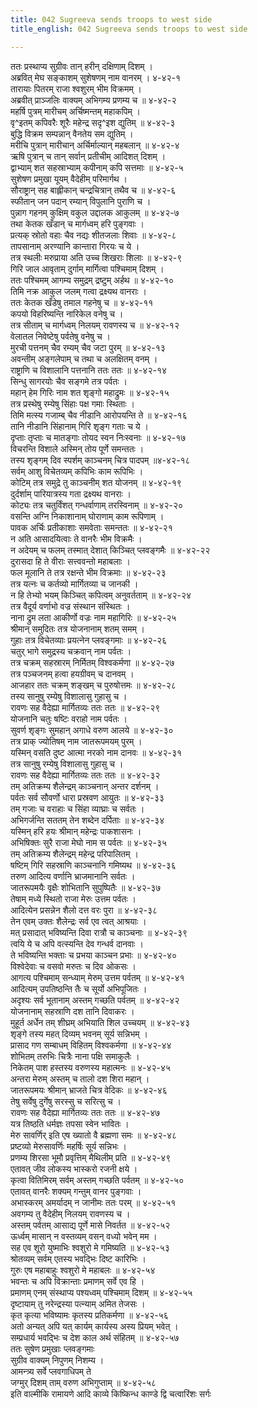 ```yaml
---
title: 042 Sugreeva sends troops to west side
title_english: 042 Sugreeva sends troops to west side

---
```

<div class="audioEmbed"  caption="श्रीराम-हरिसीताराममूर्ति-घनपाठिभ्यां वचनम्" src="https://archive.org/download/Ramayana-recitation-Sriram-harisItArAmamUrti-Ghanapaati-v2/Kanda_4/Kanda_4_KSK-042-Prathicheem_Prathi_Sushena_Preshanam.mp3"></div>

ततः प्रस्थाप्य सुग्रीवः तान् हरीन् दक्षिणाम् दिशम् ।  
अब्रवित् मेघ सङ्काशम् सुशेषणम् नाम वानरम् । ४-४२-१  
तारायाः पितरम् राजा श्वशुरम् भीम विक्रमम् ।  
अब्रवीत् प्राञ्जलिः वाक्यम् अभिगम्य प्रणम्य च ॥ ४-४२-२  
महर्षि पुत्रम् मारीचम् अर्चिष्मन्तम् महाकपिम् ।  
वृ^इतम् कपिवरैः शूरैः महेन्द्र सदृ^इश द्युतिम् ॥ ४-४२-३  
बुद्धि विक्रम सम्पन्नान् वैनतेय सम द्युतिम् ।  
मरीचि पुत्रान् मारीचान् अर्चिर्माल्यान् महबलान् ॥ ४-४२-४  
ऋषि पुत्रान् च तान् सर्वान् प्रतीचीम् आदिशत् दिशम् ।  
द्वाभ्याम् शत सहस्राभ्याम् कपीनाम् कपि सत्तमाः ॥ ४-४२-५  
सुशेषण प्रमुखा यूयम् वैदेहीम् परिमार्गथ ।  
सौराष्ट्रान् सह बाह्लीकान् चन्द्रचित्रान् तथैव च ॥ ४-४२-६  
स्फीतान् जन पदान् रम्यान् विपुलानि पुराणि च ।  
पुन्नाग गहनम् कुक्षिम् वकुल उद्दालक आकुलम् ॥ ४-४२-७  
तथा केतक खँडान् च मार्गध्वम् हरि पुङ्गवाः ।  
प्रत्यक् स्रोतो वहाः चैव नद्यः शीतजलाः शिवाः ॥ ४-४२-८  
तापसानाम् अरण्यानि कान्तारा गिरयः च ये ।  
तत्र स्थलीः मरुप्राया अति उच्च शिखराः शिलाः ॥ ४-४२-९  
गिरि जाल आवृताम् दुर्गाम् मार्गित्वा पश्चिमाम् दिशम् ।  
ततः पश्चिमम् आगम्य समुद्रम् द्रष्टुम् अर्हथ ॥ ४-४२-१०  
तिमि नक्र आकुल जलम् गत्वा द्रक्ष्यथ वानराः ।  
ततः केतक खँडेषु तमाल गहनेषु च ॥ ४-४२-११  
कपयो विहरिष्यन्ति नारिकेल वनेषु च ।  
तत्र सीताम् च मार्गध्वम् निलयम् रावणस्य च ॥ ४-४२-१२  
वेलातल निवेष्टेषु पर्वतेषु वनेषु च ।  
मुरची पत्तनम् चैव रम्यम् चैव जटा पुरम् ॥ ४-४२-१३  
अवन्तीम् अङ्गलेपाम् च तथा च अलक्षितम् वनम् ।  
राष्ट्राणि च विशालानि पत्तनानि ततः ततः ॥ ४-४२-१४  
सिन्धु सागरयोः चैव सङ्गमे तत्र पर्वतः ।  
महान् हेम गिरिः नाम शत शृङ्गो महाद्रुमः ॥ ४-४२-१५  
तत्र प्रस्थेषु रम्येषु सिंहाः पक्ष गमाः स्थिताः ।  
तिमि मत्स्य गजाम्ब् चैव नीडानि आरोपयन्ति ते ॥ ४-४२-१६  
तानि नीडानि सिंहानाम् गिरि शृङ्ग गताः च ये ।  
दृप्ताः तृप्ताः च मातङ्गाः तोयद स्वन निःस्वनाः ॥ ४-४२-१७  
विचरन्ति विशाले अस्मिन् तोय पूर्णे समन्ततः ।  
तस्य शृङ्गम् दिव स्पर्शम् काञ्चनम् चित्र पादपम् ॥४-४२-१८  
सर्वम् आशु विचेतव्यम् कपिभिः काम रूपिभिः ।  
कोटिम् तत्र समुद्रे तु काञ्चनीम् शत योजनम् ॥ ४-४२-१९  
दुर्दर्शाम् पारियात्रस्य गता द्रक्ष्यथ वानराः ।  
कोट्यः तत्र चतुर्विंशत् गन्धर्वाणाम् तरस्विनाम् ॥ ४-४२-२०  
वसन्ति अग्नि निकाशानाम् घोराणाम् काम रूपिणाम् ।  
पावक अर्चिः प्रतीकाशाः समवेताः समन्ततः ॥ ४-४२-२१  
न अति आसादयित्वाः ते वानरैः भीम विक्रमैः ।  
न अदेयम् च फलम् तस्मात् देशात् किञ्चित् प्लवङ्गमैः ॥ ४-४२-२२  
दुरासदा हि ते वीराः सत्त्ववन्तो महाबलाः ।  
फल मूलानि ते तत्र रक्षन्ते भीम विक्रमाः ॥ ४-४२-२३  
तत्र यत्नः च कर्तव्यो मार्गितव्या च जानकी ।  
न हि तेभ्यो भयम् किञ्चित् कपित्वम् अनुवर्तताम् ॥ ४-४२-२४  
तत्र वैदूर्य वर्णाभो वज्र संस्थान संस्थितः ।  
नाना द्रुम लता आकीर्णो वज्रः नाम महागिरिः ॥ ४-४२-२५  
श्रीमान् समुदितः तत्र योजनानाम् शतम् समम् ।  
गुहाः तत्र विचेतव्याः प्रयत्नेन प्लवङ्गमाः ॥ ४-४२-२६  
चतुर् भागे समुद्रस्य चक्रवान् नाम पर्वतः ।  
तत्र चक्रम् सहस्रारम् निर्मितम् विश्वकर्मणा ॥ ४-४२-२७  
तत्र पञ्चजनम् हत्वा हयग्रीवम् च दानवम् ।  
आजहार ततः चक्रम् शङ्खम् च पुरुषोत्तमः ॥ ४-४२-२८  
तस्य सानुषु रम्येषु विशालासु गुहासु च ।  
रावणः सह वैदेह्या मार्गितव्यः ततः ततः ॥ ४-४२-२९  
योजनानि चतुः षष्टिः वराहो नाम पर्वतः ।  
सुवर्ण शृङ्गः सुमहान् अगाधे वरुण आलये ॥ ४-४२-३०  
तत्र प्राक् ज्योतिषम् नाम जातरूपमयम् पुरम् ।  
यस्मिन् वसति दुष्ट आत्मा नरको नाम दानवः ॥ ४-४२-३१  
तत्र सानुषु रम्येषु विशालासु गुहासु च ।  
रावणः सह वैदेह्या मार्गितव्यः ततः ततः ॥ ४-४२-३२  
तम् अतिक्रम्य शैलेन्द्रम् काञ्चनान् अन्तर दर्शनम् ।  
पर्वतः सर्व सौवर्णो धारा प्रस्रवण आयुतः ॥ ४-४२-३३  
तम् गजाः च वराहाः च सिंहा व्याघ्राः च सर्वतः ।  
अभिगर्जन्ति सततम् तेन शब्देन दर्पिताः ॥ ४-४२-३४  
यस्मिन् हरि हयः श्रीमान् महेन्द्रः पाकशासनः ।  
अभिषिक्तः सुरै राजा मेघो नाम स पर्वतः ॥ ४-४२-३५  
तम् अतिक्रम्य शैलेन्द्रम् महेन्द्र परिपालितम् ।  
षष्टिम् गिरि सहस्राणि काञ्चनानि गमिष्यथ ॥ ४-४२-३६  
तरुण आदित्य वर्णानि भ्राजमानानि सर्वतः ।  
जातरूपमयैः वृक्षैः शोभितानि सुपुष्पितैः ॥ ४-४२-३७  
तेषाम् मध्ये स्थितो राजा मेरुः उत्तम पर्वतः ।  
आदित्येन प्रसन्नेन शैलो दत्त वरः पुरा ॥ ४-४२-३८  
तेन एवम् उक्तः शैलेन्द्रः सर्व एव त्वत् आश्रयाः ।  
मत् प्रसादात् भविष्यन्ति दिवा रात्रौ च काञ्चनाः ॥ ४-४२-३९  
त्वयि ये च अपि वत्स्यन्ति देव गन्धर्व दानवाः ।  
ते भविष्यन्ति भक्ताः च प्रभया काञ्चन प्रभाः ॥ ४-४२-४०  
विश्वेदेवाः च वसवो मरुतः च दिव ओकसः ।  
आगत्य पश्चिमाम् सन्ध्याम् मेरुम् उत्तम पर्वतम् ॥ ४-४२-४१  
आदित्यम् उपतिष्ठन्ति तैः च सूर्यो अभिपूजितः ।  
अदृश्यः सर्व भूतानाम् अस्तम् गच्छति पर्वतम् ॥ ४-४२-४२  
योजनानाम् सहस्राणि दश तानि दिवाकरः ।  
मुहूर्त अर्धेन तम् शीघ्रम् अभियाति शिल उच्चयम् ॥ ४-४२-४३  
शृङ्गे तस्य महत् दिव्यम् भवनम् सूर्य सन्निभम् ।  
प्रासाद गण सम्बाधम् विहितम् विश्वकर्मणा ॥ ४-४२-४४  
शोभितम् तरुभिः चित्रैः नाना पक्षि समाकुलैः ।  
निकेतम् पाश हस्तस्य वरुणस्य महात्मनः ॥ ४-४२-४५  
अन्तरा मेरुम् अस्तम् च तालो दश शिरा महान् ।  
जातरूपमयः श्रीमान् भ्राजते चित्र वेदिकः ॥ ४-४२-४६  
तेषु सर्वेषु दुर्गेषु सरस्सु च सरित्सु च ।  
रावणः सह वैदेह्या मार्गितव्यः ततः ततः ॥ ४-४२-४७  
यत्र तिष्ठति धर्मज्ञः तपसा स्वेन भावितः ।  
मेरु सावर्णिर् इति एष ख्यातो वै ब्रह्मणा समः ॥ ४-४२-४८  
प्रष्टव्यो मेरुसावर्णिः महर्षिः सूर्य सन्निभः ।  
प्रणम्य शिरसा भूमौ प्रवृत्तिम् मैथिलीम् प्रति ॥ ४-४२-४९  
एतावत् जीव लोकस्य भास्करो रजनी क्षये ।  
कृत्वा वितिमिरम् सर्वम् अस्तम् गच्छति पर्वतम् ॥ ४-४२-५०  
एतावत् वानरैः शक्यम् गन्तुम् वानर पुङ्गवाः ।  
अभास्करम् अमर्यादम् न जानीमः ततः परम् ॥ ४-४२-५१  
अवगम्य तु वैदेहीम् निलयम् रावणस्य च ।  
अस्तम् पर्वतम् आसाद्य पूर्णे मासे निवर्तत ॥ ४-४२-५२  
ऊर्ध्वम् मासान् न वस्तव्यम् वसन् वध्यो भवेन् मम ।  
सह एव शूरो युष्माभिः श्वशुरो मे गमिष्यति ॥ ४-४२-५३  
श्रोतव्यम् सर्वम् एतस्य भवद्भिः दिष्ट कारिभिः ।  
गुरुः एष महाबाहुः श्वशुरो मे महाबलः ॥ ४-४२-५४  
भवन्तः च अपि विक्रान्ताः प्रमाणम् सर्वे एव हि ।  
प्रमाणम् एनम् संस्थाप्य पश्यध्वम् पश्चिमाम् दिशम् ॥ ४-४२-५५  
दृष्टायाम् तु नरेन्द्रस्या पत्न्याम् अमित तेजसः ।  
कृत कृत्या भविष्यामः कृतस्य प्रतिकर्मणा ॥ ४-४२-५६  
अतो अन्यत् अपि यत् कार्यम् कार्यस्य अस्य प्रियम् भवेत् ।  
सम्प्रधार्य भवद्भिः च देश काल अर्थ संहितम् ॥ ४-४२-५७  
ततः सुषेण प्रमुखाः प्लवङ्गमाः  
सुग्रीव वाक्यम् निपुणम् निशम्य ।  
आमन्त्र्य सर्वे प्लवगाधिपम् ते  
जग्मुर् दिशम् ताम् वरुण अभिगुप्ताम् ॥ ४-४२-५८  
इति वाल्मीकि रामायणे आदि काव्ये किष्किन्ध काण्डे द्वि चत्वारिंशः सर्गः